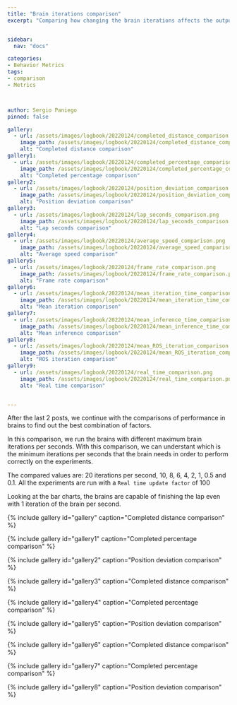 ```yaml
---
title: "Brain iterations comparison"
excerpt: "Comparing how changing the brain iterations affects the output"


sidebar:
  nav: "docs"

categories:
- Behavior Metrics
tags:
- comparison
- Metrics



author: Sergio Paniego
pinned: false

gallery:
  - url: /assets/images/logbook/20220124/completed_distance_comparison.png
    image_path: /assets/images/logbook/20220124/completed_distance_comparison.png
    alt: "Completed distance comparison"
gallery1:
  - url: /assets/images/logbook/20220124/completed_percentage_comparison.png
    image_path: /assets/images/logbook/20220124/completed_percentage_comparison.png
    alt: "Completed percentage comparison"
gallery2:
  - url: /assets/images/logbook/20220124/position_deviation_comparison.png
    image_path: /assets/images/logbook/20220124/position_deviation_comparison.png
    alt: "Position deviation comparison"
gallery3:
  - url: /assets/images/logbook/20220124/lap_seconds_comparison.png
    image_path: /assets/images/logbook/20220124/lap_seconds_comparison.png
    alt: "Lap seconds comparison"
gallery4:
  - url: /assets/images/logbook/20220124/average_speed_comparison.png
    image_path: /assets/images/logbook/20220124/average_speed_comparison.png
    alt: "Average speed comparison"    
gallery5:
  - url: /assets/images/logbook/20220124/frame_rate_comparison.png
    image_path: /assets/images/logbook/20220124/frame_rate_comparison.png
    alt: "Frame rate comparison"
gallery6:
  - url: /assets/images/logbook/20220124/mean_iteration_time_comparison.png
    image_path: /assets/images/logbook/20220124/mean_iteration_time_comparison.png
    alt: "Mean iteration comparison"
gallery7:
  - url: /assets/images/logbook/20220124/mean_inference_time_comparison.png
    image_path: /assets/images/logbook/20220124/mean_inference_time_comparison.png
    alt: "Mean inference comparison"
gallery8:
  - url: /assets/images/logbook/20220124/mean_ROS_iteration_comparison.png
    image_path: /assets/images/logbook/20220124/mean_ROS_iteration_comparison.png
    alt: "ROS iteration comparison"
gallery9:
  - url: /assets/images/logbook/20220124/real_time_comparison.png
    image_path: /assets/images/logbook/20220124/real_time_comparison.png
    alt: "Real time comparison"    


---
```


After the last 2 posts, we continue with the comparisons of performance in brains to find out the best combination of factors.

In this comparison, we run the brains with different maximum brain iterations per seconds. With this comparison, we can understant
which is the minimum iterations per seconds that the brain needs in order to perform correctly on the experiments. 


The compared values are: 20 iterations per second, 10, 8, 6, 4, 2, 1, 0.5 and 0.1. All the experiments are run with a `Real time update factor` of 100

Looking at the bar charts, the brains are capable of finishing the lap even with 1 iteration of the brain per second. 


{% include gallery id="gallery" caption="Completed distance comparison" %}

{% include gallery id="gallery1" caption="Completed percentage comparison" %}

{% include gallery id="gallery2" caption="Position deviation comparison" %}

{% include gallery id="gallery3" caption="Completed distance comparison" %}

{% include gallery id="gallery4" caption="Completed percentage comparison" %}

{% include gallery id="gallery5" caption="Position deviation comparison" %}

{% include gallery id="gallery6" caption="Completed distance comparison" %}

{% include gallery id="gallery7" caption="Completed percentage comparison" %}

{% include gallery id="gallery8" caption="Position deviation comparison" %}




